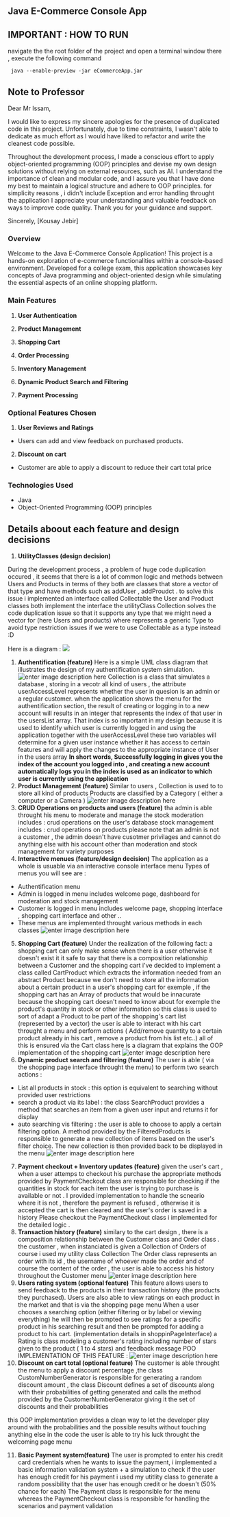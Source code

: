 ## Java E-Commerce Console App
## IMPORTANT : HOW TO RUN
navigate the the root folder of the project and open a terminal window there , execute the following command

     java --enable-preview -jar eCommerceApp.jar

## Note to Professor

Dear Mr Issam,

I would like to express my sincere apologies for the presence of duplicated code in this project. Unfortunately, due to time constraints, I wasn't able to dedicate as much effort as I would have liked to refactor and write the cleanest code possible.

Throughout the development process, I made a conscious effort to apply object-oriented programming (OOP) principles and devise my own design solutions without relying on external resources, such as AI. I understand the importance of clean and modular code, and I assure you that I have done my best to maintain a logical structure and adhere to OOP principles.
for simplicity reasons , i didn't include Exception and error handling throught the application 
I appreciate your understanding and valuable feedback on ways to improve code quality. Thank you for your guidance and support.

Sincerely,
[Kousay Jebir]
### Overview

Welcome to the Java E-Commerce Console Application! This project is a hands-on exploration of e-commerce functionalities within a console-based environment. Developed for a college exam, this application showcases key concepts of Java programming and object-oriented design while simulating the essential aspects of an online shopping platform.

### Main Features

 1. **User Authentication**   
  
 2. **Product Management**  
 3. **Shopping Cart**  
 4. **Order Processing**  
 5. **Inventory Management**  
 6. **Dynamic Product Search and Filtering** 
 7. **Payment Processing**
  
### Optional Features Chosen
 1. **User Reviews and Ratings**  
- Users can add and view feedback on purchased products.  
 2. **Discount on cart**
 - Customer are able to apply a discount to reduce their cart total price

### Technologies Used
-   Java
-   Object-Oriented Programming (OOP) principles

## Details aboout each feature and design decisions 
1. **UtilityClasses (design decision)** 

During the development process , a problem of huge code duplication occured , it seems that there is a lot of common logic and methods between Users and Products in terms of they both are classes that store a vector of that type and have methods such as addUser , addProudct . to solve this issue i implemented an interface called Collectable 
the User and Product classes both implement the interface 
the utilityClass Collection<T> solves the code duplication issue so that it supports any type that we might need a vector for (here Users and products) where <T> represents a generic Type to avoid type restriction issues if we were to use Collectable as a type instead :D 

Here is a diagram : 
![](https://i.imgur.com/mdb1ygB.jpg)

1. **Authentification (feature)**
Here is a simple UML class diagram that illustrates the design of my authentification system simulation.
![enter image description here](https://i.imgur.com/lW0Z0pR.png)
Collection<User> is a class that simulates a database , storing in a vecotr all kind of users , the attribute userAccessLevel	represents whether the user in quesion is an admin or a regular customer.
when the application shows the menu for the authentification section, the result of creating or logging in to a new account will results in an integer that represents the index of that user in the usersList array. That index is so important in my design because it is used to identify which user is currently logged in and using the application
together with the userAccessLevel these two variables will determine for  a given user instance whether it  has access to certain features and will apply  the changes to the appropriate instance of User in the users array
**In short words, Successfully logging in gives you the index of the account you logged into , and creating a new account automatically logs you in the index is used as an indicator to which user is currently using the application**
2. **Product Management (feature)**
Similar to users , Collection<Product> is used to to store all kind of products 
Products are classified by a Category ( either a computer or a Camera )
![enter image description here](https://i.imgur.com/NENqgZ6.jpg)
3. **CRUD Operations on products and users (feature)**
tha admin is able throught his menu to moderate and manage the stock
moderation includes : crud operations on the user's database 
stock management includes : crud operations on products
please note that an admin is not a customer , the admin doesn't have cusotmer privilages and cannot do anything else with his account other than moderation and stock management for variety purposes
4. **Interactive menues (feature/design decision)**
The application as a whole is usuable via an interactive console interface menu
Types of menus you will see are : 
- Authentification menu 
- Admin is logged in menu includes welcome page, dashboard for moderation and stock management
- Customer is logged in menu includes welcome page, shopping interface , shopping cart interface and other ..
- These menus are implemented throught various methods in each classes 
![enter image description here](https://i.imgur.com/Hd79JOh.jpg)
5. **Shopping Cart (feature)**
Under the realization of the following fact:
a shopping cart can only make sense when there is a user otherwise it doesn't exist
it it safe to say that there is a composition relationship between a Customer and the shopping cart
i've decided to implement a class called CartProduct which extracts the information needed from an abstract Product
because we don't need to store all the information about a certain product in a user's shopping cart
for exemple , if the shopping cart has an  Array of products that would be innacurate because the shopping cart doesn't need to know about for exemple the product's quantity in stock or other information 
so this class is used to sort of adapt a Product to be part of the shopping's cart list (represented by a vector)
the user is able to interact with his cart throught a menu and perform actions ( Add/remove quantity to a certain product already in his cart , remove a product from his list etc..)
all of this is ensured via the Cart class 
here is a diagram that explains the OOP implementation of the shopping cart
![enter image description here](https://i.imgur.com/qzubqsH.jpg)
6. **Dynamic product search and filtering (feature)**
The user is able ( via the shopping page interface throught the menu) to perform two search actions :
- List all products in stock : 
this option is equivalent to searching without provided user restrictions
- search a product via its label :
the class SearchProduct provides a method that searches an item from a given user input and returns it for display 
- auto searching vis filtering :
the user is able to choose to apply a certain filtering option. A method provided by the FilteredProducts is responsible to generate a new collection of items based on the user's filter choice. The new collection is then provided back to be displayed in the menu 
![enter image description here](https://i.imgur.com/8InQF7z.jpg)
7. **Payment checkout + Inventory updates (feature)**
given the user's cart , when a user attemps to checkout his purchase the appropriate methods provided by PaymentCheckout class are responsible for checking if the quantities in stock for each item the user is trying to purchase is available or not .
I provided implementation to handle the scneario where it is not , therefore the payment is refused  , otherwise it is accepted the cart is then cleared and the user's order is saved in a history 
Please checkout the PaymentCheckout class i implemented for the detailed logic .
8. **Transaction history (feature)**
similary to the cart design , there is a composition relationship between the Customer class and Order class .
the customer , when instanciated is given a Collection of Orders 
of course i used my utility class Collection
The Order class represents an order with its id , the username of whoever made the order and of course the content of the order ,
the user is able to access his history throughout the Customer menu 
![enter image description here](https://i.imgur.com/dxeBPDm.jpg)
9. **Users rating system (optional feature)**
This feature allows users to send feedback to the products in their transaction history (the products they purchased).
Users are also able to  view ratings on each product in the market
and that is via the shopping page menu 
When a user chooses a searching option (either filtering or by label or viewing everything) he will then be prompted to see ratings for a specific product in his searching result 
and then be prompted for adding a product to his cart.
(implementation details in shoppinPageInterface)
a Rating is class modeling a customer's rating including number of stars given to the product ( 1 to 4 stars) and  feedback message 
POO IMPLEMENTATION OF THIS FEATURE :
![enter image description here](https://i.imgur.com/Rp9wcKt.jpg)
10. **Discount on cart total (optional feature)**
The customer is able throught the menu to apply a discount percentage
,the class CustomNumberGenerator is responsible for generating a random discount amount
, the class Discount defines a set of discounts along with their probabilities of getting generated 
and calls the method provided by the CustomerNumberGenerator giving it the set of discounts and their probabilities

this OOP implementation provides a clean way to let the developer play around with the probabilities and the possible results without touching anything else in the code
the user is able to try his luck throught the welcoming page menu

11. **Basic Payment system(feature)**
The user is prompted to enter his credit card credentials when he wants to issue the payment,
i implemented a basic information validation system + a simulation to check if the user has enough credit for his payment
i used my utitlity class to generate a random possibility that the user has enough credit or he doesn't (50% chance for each)
The Payment class is responsible for the menu whereas the PaymentCheckout class is responsible for handling the scenarios and payment validation
 
